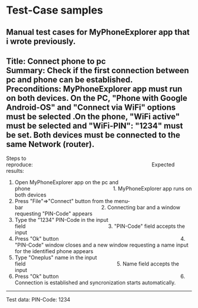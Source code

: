 Test-Case samples<br>
=====================================================================================================================================================
Manual test cases for MyPhoneExplorer app that i wrote previously.</br>
----------------------------------------------------------------------------------------------------------------------------------------------------------------

Title: Connect phone to pc</br>
Summary: Check if the first connection between pc and phone can be established.</br>
Preconditions: MyPhoneExplorer app must run on both devices. On the PC, "Phone with Google Android-OS" and "Connect via WiFi" options must be selected .On the phone, "WiFi active" must be selected and "WiFi-PIN": "1234" must be set. Both devices must be connected to the same Network (router).</br>
---------------------------------------------------------------------------------------------------------------------------------------------------------------

Steps to reproduce:                                                                                  Expected results:
1. Open MyPhoneExplorer app on the pc and phone                                                         1. MyPhoneExplorer app runs on both devices
2. Press "File"=>"Connect" button from the menu-bar                                                      2. Connecting bar and a window requesting "PIN-Code" appears
3. Type the "1234" PIN-Code in the input field                                                         3. "PIN-Code" field accepts the input
4. Press "Ok" button                                                                                    4. "PIN-Code" window closes and a new window requesting a name input for the identified phone appears
5. Type "Oneplus" name in the input field                                                               5. Name field accepts the input
6. Press "Ok" button                                                                                    6. Connection is established and syncronization starts automatically.

----------------------------------------------------------------------------------------------------------------------------------------------------------------
Test data: PIN-Code: 1234
